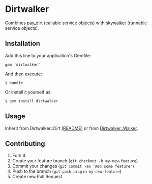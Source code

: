 # Dirtwalker

Combines [pay_dirt](https://github.com/rthbound/pay_dirt) (callable service objects) with [skywalker](https://github.com/robyurkowski/skywalker) (runnable service objects).

## Installation

Add this line to your application's Gemfile:

    gem 'dirtwalker'

And then execute:

    $ bundle

Or install it yourself as:

    $ gem install dirtwalker

## Usage

Inherit from Dirtwalker::Dirt [(README)](https://github.com/rthbound/pay_dirt/blob/master/README.md) or from [Dirtwalker::Walker](https://github.com/robyurkowski/skywalker/blob/master/README.md).

## Contributing

1. Fork it
2. Create your feature branch (`git checkout -b my-new-feature`)
3. Commit your changes (`git commit -am 'Add some feature'`)
4. Push to the branch (`git push origin my-new-feature`)
5. Create new Pull Request
